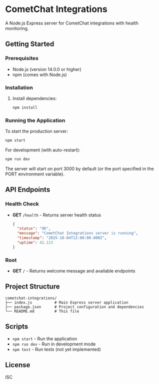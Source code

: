 # CometChat Integrations

A Node.js Express server for CometChat integrations with health monitoring.

## Getting Started

### Prerequisites

- Node.js (version 14.0.0 or higher)
- npm (comes with Node.js)

### Installation

1. Install dependencies:
   ```bash
   npm install
   ```

### Running the Application

To start the production server:

```bash
npm start
```

For development (with auto-restart):

```bash
npm run dev
```

The server will start on port 3000 by default (or the port specified in the PORT environment variable).

## API Endpoints

### Health Check
- **GET** `/health` - Returns server health status
  ```json
  {
    "status": "OK",
    "message": "CometChat Integrations server is running",
    "timestamp": "2025-10-04T12:00:00.000Z",
    "uptime": 42.123
  }
  ```

### Root
- **GET** `/` - Returns welcome message and available endpoints

## Project Structure

```
cometchat-integrations/
├── index.js          # Main Express server application
├── package.json      # Project configuration and dependencies
└── README.md         # This file
```

## Scripts

- `npm start` - Run the application
- `npm run dev` - Run in development mode
- `npm test` - Run tests (not yet implemented)

## License

ISC